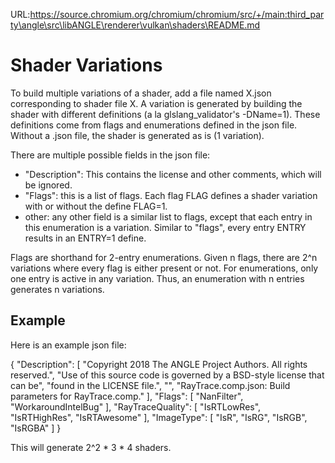 URL:https://source.chromium.org/chromium/chromium/src/+/main:third_party\angle\src\libANGLE\renderer\vulkan\shaders\README.md
# Shader Variations

To build multiple variations of a shader, add a file named X.json corresponding to shader file X.  A
variation is generated by building the shader with different definitions (a la glslang_validator's
-DName=1).  These definitions come from flags and enumerations defined in the json file.  Without a
.json file, the shader is generated as is (1 variation).

There are multiple possible fields in the json file:

- "Description": This contains the license and other comments, which will be ignored.
- "Flags": this is a list of flags.  Each flag FLAG defines a shader variation with or without the
  define FLAG=1.
- other: any other field is a similar list to flags, except that each entry in this enumeration is a
  variation.  Similar to "flags", every entry ENTRY results in an ENTRY=1 define.

Flags are shorthand for 2-entry enumerations.  Given n flags, there are 2^n variations where every
flag is either present or not.  For enumerations, only one entry is active in any variation.  Thus,
an enumeration with n entries generates n variations.

## Example

Here is an example json file:

{
    "Description": [
        "Copyright 2018 The ANGLE Project Authors. All rights reserved.",
        "Use of this source code is governed by a BSD-style license that can be",
        "found in the LICENSE file.",
        "",
        "RayTrace.comp.json: Build parameters for RayTrace.comp."
    ],
    "Flags": [
        "NanFilter",
        "WorkaroundIntelBug"
    ],
    "RayTraceQuality": [
        "IsRTLowRes",
        "IsRTHighRes",
        "IsRTAwesome"
    ],
    "ImageType": [
        "IsR",
        "IsRG",
        "IsRGB",
        "IsRGBA"
    ]
}

This will generate 2^2 * 3 * 4 shaders.
